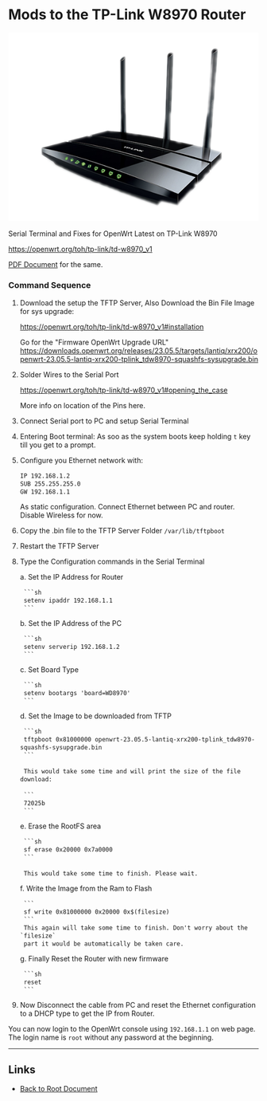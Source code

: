 # Mods to the TP-Link W8970 Router

[![TP-Link W8970 Router](./td-w8970-v1.png "TP-Link W8970 Router")](./td-w8970-v1.png)


Serial Terminal and Fixes for OpenWrt Latest
on TP-Link W8970

<https://openwrt.org/toh/tp-link/td-w8970_v1>

[PDF Document](./OpenWRT-TP-Link-TD-W8970_v1.pdf) for the same.

### Command Sequence

1. Download the setup the TFTP Server, Also Download the Bin File Image for
sys upgrade:

	<https://openwrt.org/toh/tp-link/td-w8970_v1#installation>

	Go for the "Firmware OpenWrt Upgrade URL"
	<https://downloads.openwrt.org/releases/23.05.5/targets/lantiq/xrx200/openwrt-23.05.5-lantiq-xrx200-tplink_tdw8970-squashfs-sysupgrade.bin>

2. Solder Wires to the Serial Port

	<https://openwrt.org/toh/tp-link/td-w8970_v1#opening_the_case>

	More info on location of the Pins here.

3. Connect Serial port to PC and setup Serial Terminal

4. Entering Boot terminal: As soo as the system boots keep holding
`t` key till you get to a prompt.

5. Configure you Ethernet network with:

	```
	IP 192.168.1.2
	SUB 255.255.255.0
	GW 192.168.1.1
	```

	As static configuration. Connect Ethernet between PC and router.
	Disable Wireless for now.

6. Copy the .bin file to the TFTP Server Folder `/var/lib/tftpboot`

7. Restart the TFTP Server

8. Type the Configuration commands in the Serial Terminal

	a. Set the IP Address for Router

		```sh
		setenv ipaddr 192.168.1.1
		```

	b. Set the IP Address of the PC

		```sh
		setenv serverip 192.168.1.2
		```

	c. Set Board Type

		```sh
		setenv bootargs 'board=WD8970'
		```

	d. Set the Image to be downloaded from TFTP

		```sh
		tftpboot 0x81000000 openwrt-23.05.5-lantiq-xrx200-tplink_tdw8970-squashfs-sysupgrade.bin
		```

		This would take some time and will print the size of the file download:

		```
		72025b
		```

	e. Erase the RootFS area

		```sh
		sf erase 0x20000 0x7a0000
		```

		This would take some time to finish. Please wait.

	f. Write the Image from the Ram to Flash

		```
		sf write 0x81000000 0x20000 0x$(filesize)
		```
		This again will take some time to finish. Don't worry about the `filesize`
		part it would be automatically be taken care.

	g. Finally Reset the Router with new firmware

		```sh
		reset
		```

9. Now Disconnect the cable from PC and reset the Ethernet configuration
to a DHCP type to get the IP from Router.


You can now login to the OpenWrt console using `192.168.1.1` on web page.
The login name is `root` without any password at the beginning.

----
<!-- Footer Begins Here -->
## Links

- [Back to Root Document](../README.md)


